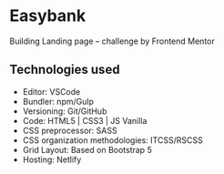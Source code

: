 # Easybank

Building Landing page – challenge by Frontend Mentor

## Technologies used

* Editor: VSCode
* Bundler: npm/Gulp
* Versioning: Git/GitHub
* Code: HTML5 | CSS3 | JS Vanilla
* CSS preprocessor: SASS
* CSS organization methodologies: ITCSS/RSCSS
* Grid Layout: Based on Bootstrap 5
* Hosting: Netlify